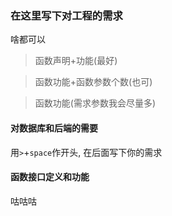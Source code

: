 ### 在这里写下对工程的需求
啥都可以

> 函数声明+功能(最好)

> 函数功能+函数参数个数(也可)

> 函数功能(需求参数我会尽量多)
#### 对数据库和后端的需要
用`>`+`space`作开头, 在后面写下你的需求

#### 函数接口定义和功能
咕咕咕
